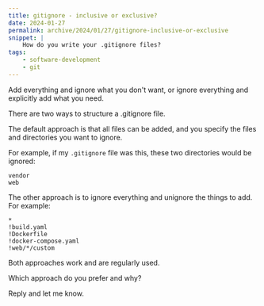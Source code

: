 ```yaml
---
title: gitignore - inclusive or exclusive?
date: 2024-01-27
permalink: archive/2024/01/27/gitignore-inclusive-or-exclusive
snippet: |
    How do you write your .gitignore files?
tags:
    - software-development
    - git
---
```


Add everything and ignore what you don't want, or ignore everything and explicitly add what you need.

There are two ways to structure a .gitignore file.

The default approach is that all files can be added, and you specify the files and directories you want to ignore.

For example, if my `.gitignore` file was this, these two directories would be ignored:

```language-plain
vendor
web
```

The other approach is to ignore everything and unignore the things to add. For example:

```language-plain
*
!build.yaml
!Dockerfile
!docker-compose.yaml
!web/*/custom
```

Both approaches work and are regularly used.

Which approach do you prefer and why?

Reply and let me know.
